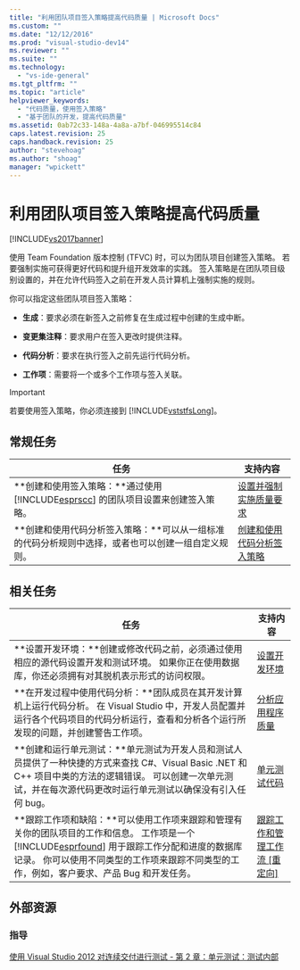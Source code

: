 ```yaml
---
title: "利用团队项目签入策略提高代码质量 | Microsoft Docs"
ms.custom: ""
ms.date: "12/12/2016"
ms.prod: "visual-studio-dev14"
ms.reviewer: ""
ms.suite: ""
ms.technology: 
  - "vs-ide-general"
ms.tgt_pltfrm: ""
ms.topic: "article"
helpviewer_keywords: 
  - "代码质量，使用签入策略"
  - "基于团队的开发，提高代码质量"
ms.assetid: 0ab72c33-148a-4a8a-a7bf-046995514c84
caps.latest.revision: 25
caps.handback.revision: 25
author: "stevehoag"
ms.author: "shoag"
manager: "wpickett"
---
```

# 利用团队项目签入策略提高代码质量
[!INCLUDE[vs2017banner](../code-quality/includes/vs2017banner.md)]

使用 Team Foundation 版本控制 \(TFVC\) 时，可以为团队项目创建签入策略。 若要强制实施可获得更好代码和提升组开发效率的实践。 签入策略是在团队项目级别设置的，并在允许代码签入之前在开发人员计算机上强制实施的规则。  
  
 你可以指定这些团队项目签入策略：  
  
-   **生成**：要求必须在新签入之前修复在生成过程中创建的生成中断。  
  
-   **变更集注释**：要求用户在签入更改时提供注释。  
  
-   **代码分析**：要求在执行签入之前先运行代码分析。  
  
-   **工作项**：需要将一个或多个工作项与签入关联。  
  
> [!IMPORTANT]
>  若要使用签入策略，你必须连接到 [!INCLUDE[vststfsLong](../code-quality/includes/vststfslong_md.md)]。  
  
## 常规任务  
  
|任务|支持内容|  
|--------|----------|  
|**创建和使用签入策略：**通过使用 [!INCLUDE[esprscc](../code-quality/includes/esprscc_md.md)] 的团队项目设置来创建签入策略。|[设置并强制实施质量要求](../Topic/Set%20and%20Enforce%20Quality%20Gates.md)|  
|**创建和使用代码分析签入策略：**可以从一组标准的代码分析规则中选择，或者也可以创建一组自定义规则。|[创建和使用代码分析签入策略](../code-quality/creating-and-using-code-analysis-check-in-policies.md)|  
  
## 相关任务  
  
|任务|支持内容|  
|--------|----------|  
|**设置开发环境：**创建或修改代码之前，必须通过使用相应的源代码设置开发和测试环境。 如果你正在使用数据库，你还必须拥有对其脱机表示形式的访问权限。|[设置开发环境](http://msdn.microsoft.com/zh-cn/7b686610-d379-4ca0-9608-73ef0e576e3a)|  
|**在开发过程中使用代码分析：**团队成员在其开发计算机上运行代码分析。 在 Visual Studio 中，开发人员配置并运行各个代码项目的代码分析运行，查看和分析各个运行所发现的问题，并创建警告工作项。|[分析应用程序质量](../code-quality/analyzing-application-quality-by-using-code-analysis-tools.md)|  
|**创建和运行单元测试：**单元测试为开发人员和测试人员提供了一种快捷的方式来查找 C\#、Visual Basic .NET 和 C\+\+ 项目中类的方法的逻辑错误。 可以创建一次单元测试，并在每次源代码更改时运行单元测试以确保没有引入任何 bug。|[单元测试代码](../test/unit-test-your-code.md)|  
|**跟踪工作项和缺陷：**可以使用工作项来跟踪和管理有关你的团队项目的工作和信息。 工作项是一个 [!INCLUDE[esprfound](../code-quality/includes/esprfound_md.md)] 用于跟踪工作分配和进度的数据库记录。 你可以使用不同类型的工作项来跟踪不同类型的工作，例如，客户要求、产品 Bug 和开发任务。|[跟踪工作和管理工作流 &#91;重定向&#93;](http://msdn.microsoft.com/zh-cn/d2d8637d-0ef8-4ca3-874e-a04713344032)|  
  
## 外部资源  
  
### 指导  
 [使用 Visual Studio 2012 对连续交付进行测试 \- 第 2 章：单元测试：测试内部](http://go.microsoft.com/fwlink/?LinkID=255188)